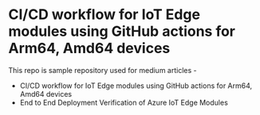 # CI/CD workflow for IoT Edge modules using GitHub actions for Arm64, Amd64 devices

This repo is sample repository used for medium articles - 
- CI/CD workflow for IoT Edge modules using GitHub actions for Arm64, Amd64 devices
- End to End Deployment Verification of Azure IoT Edge Modules
